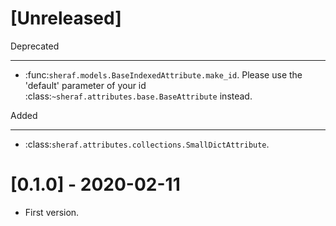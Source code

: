 [Unreleased]
============

Deprecated
**********

- :func:`sheraf.models.BaseIndexedAttribute.make_id`. Please use the 'default' parameter of your id :class:`~sheraf.attributes.base.BaseAttribute` instead.

Added
*****

- :class:`sheraf.attributes.collections.SmallDictAttribute`.

[0.1.0] - 2020-02-11
====================
- First version.
